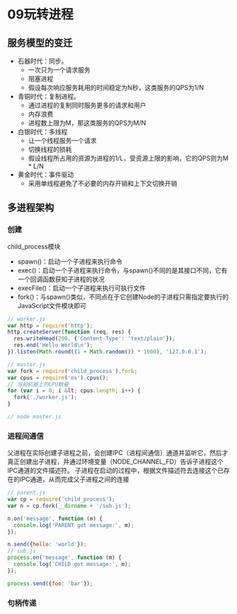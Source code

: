 # 09玩转进程

## 服务模型的变迁
- 石器时代：同步。
  - 一次只为一个请求服务
  - 阻塞进程
  - 假设每次响应服务耗用的时间稳定为N秒，这类服务的QPS为1/N
- 青铜时代：复制进程。
  - 通过进程的复制同时服务更多的请求和用户
  - 内存浪费
  - 进程数上限为M，那这类服务的QPS为M/N
- 白银时代：多线程
  - 让一个线程服务一个请求
  - 切换线程的损耗
  - 假设线程所占用的资源为进程的1/L，受资源上限的影响，它的QPS则为M * L/N
- 黄金时代：事件驱动
  - 采用单线程避免了不必要的内存开销和上下文切换开销

## 多进程架构

### 创建
child_process模块
- spawn()：启动一个子进程来执行命令
- exec()：启动一个子进程来执行命令，与spawn()不同的是其接口不同，它有一个回调函数获知子进程的状况
- execFile()：启动一个子进程来执行可执行文件
- fork()：与spawn()类似，不同点在于它创建Node的子进程只需指定要执行的JavaScript文件模块即可


```javascript
// worker.js
var http = require('http');
http.createServer(function (req, res) {
  res.writeHead(200, {'Content-Type': 'text/plain'});
  res.end('Hello World\n');
}).listen(Math.round((1 + Math.random()) * 1000), '127.0.0.1');

// master.js
var fork = require('child_process').fork;
var cpus = require('os').cpus();
// 当前机器上的CPU数量
for (var i = 0; i &lt; cpus.length; i++) {
  fork('./worker.js');
}

// node master.js
```

### 进程间通信
父进程在实际创建子进程之前，会创建IPC（进程间通信）通道并监听它，然后才真正创建出子进程，并通过环境变量（NODE_CHANNEL_FD）告诉子进程这个IPC通道的文件描述符。
子进程在启动的过程中，根据文件描述符去连接这个已存在的IPC通道，从而完成父子进程之间的连接
```javascript
// parent.js
var cp = require('child_process');
var n = cp.fork(__dirname + '/sub.js');

n.on('message', function (m) {
  console.log('PARENT got message:', m);
});

n.send({hello: 'world'});
// sub.js
process.on('message', function (m) {
  console.log('CHILD got message:', m);
});

process.send({foo: 'bar'});
```

### 句柄传递

